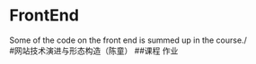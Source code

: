 # FrontEnd
Some of the code on the front end is summed up in the course./<br>
#网站技术演进与形态构造（陈童）
##课程 作业
